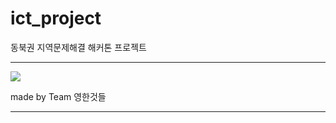 # ict_project
동북권 지역문제해결 해커톤 프로젝트 
<hr>
<img src="https://img.shields.io/badge/Python-3766AB?style=flat-square&logo=Python&logoColor=white"/>



made by Team 영한것들
<hr>

